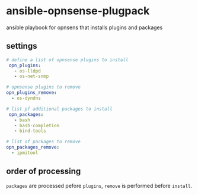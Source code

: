 # ansible-opnsense-plugpack
ansible playbook for opnsens  that installs plugins and packages

## settings
```yaml
# define a list of opnsense plugins to install
 opn_plugins:
   - os-lldpd
   - os-net-snmp

# opnsense plugins to remove
opn_plugins_remove:
  - os-dyndns

# list pf additional packages to install
 opn_packages:
   - bash
   - bash-completion
   - bind-tools

# list of packages to remove
opn_packages_remove:
  - ipmitool

```

## order of processing

`packages` are processed pefore `plugins`, `remove` is performed before `install`.
